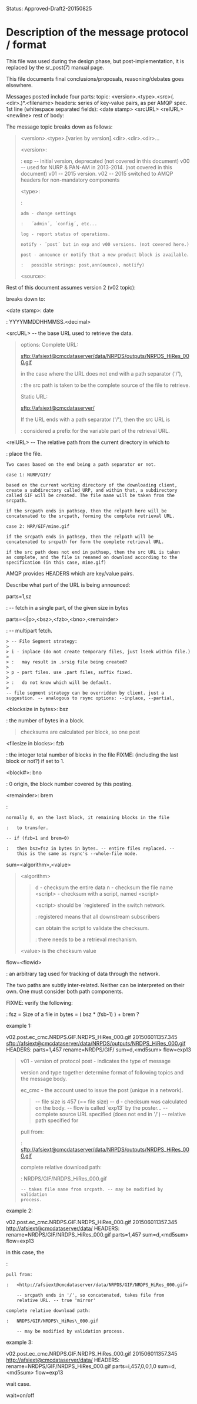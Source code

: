 Status: Approved-Draft2-20150825

Description of the message protocol / format
============================================

This file was used during the design phase, but post-implementation, it
is replaced by the sr\_post(7) manual page.

This file documents final conclusions/proposals, reasoning/debates goes
elsewhere.

Messages posted include four parts: topic:
\<version\>.\<type\>.\<src\>(.\<dir\>.)\*.\<filename\> headers: series
of key-value pairs, as per AMQP spec. 1st line (whitespace separated
fields): \<date stamp\> \<srcURL\> \<relURL\>\<newline\> rest of body:

The message topic breaks down as follows:

> \<version\>.\<type\>.\[varies by version\].\<dir\>.\<dir\>.\<dir\>...
>
> \<version\>:
>
> :   exp -- initial version, deprecated (not covered in this document)
>     v00 -- used for NURP & PAN-AM in 2013-2014. (not covered in this
>     document) v01 -- 2015 version. v02 -- 2015 switched to AMQP
>     headers for non-mandatory components
>
> \<type\>:
>
> :   
>
>     adm - change settings
>
>     :   ´admin´, ´config´, etc...
>
>     log - report status of operations.
>
>     notify - ´post´ but in exp and v00 versions. (not covered here.)
>
>     post - announce or notify that a new product block is available.
>
>     :   possible strings: post,ann(ounce), not(ify)
>
> \<source\>:

Rest of this document assumes version 2 (v02 topic):

breaks down to:

\<date stamp\>: date

:   YYYYMMDDHHMMSS.\<decimal\>

\<srcURL\> -- the base URL used to retrieve the data.

> options: Complete URL:
>
> <sftp://afsiext@cmcdataserver/data/NRPDS/outputs/NRPDS_HiRes_000.gif>
>
> in the case where the URL does not end with a path separator ('/'),
>
> :   the src path is taken to be the complete source of the file to
>     retrieve.
>
> Static URL:
>
> <sftp://afsiext@cmcdataserver/>
>
> If the URL ends with a path separator ('/'), then the src URL is
>
> :   considered a prefix for the variable part of the retrieval URL.
>
\<relURL\> -- The relative path from the current directory in which to

:   place the file.

    Two cases based on the end being a path separator or not.

    case 1: NURP/GIF/

    based on the current working directory of the downloading client,
    create a subdirectory called URP, and within that, a subdirectory
    called GIF will be created. The file name will be taken from the
    srcpath.

    if the srcpath ends in pathsep, then the relpath here will be
    concatenated to the srcpath, forming the complete retrieval URL.

    case 2: NRP/GIF/mine.gif

    if the srcpath ends in pathsep, then the relpath will be
    concatenated to srcpath for form the complete retrieval URL.

    if the src path does not end in pathsep, then the src URL is taken
    as complete, and the file is renamed on download according to the
    specification (in this case, mine.gif)

AMQP provides HEADERS which are key/value pairs.

Describe what part of the URL is being announced:

parts=1,sz

:   -- fetch in a single part, of the given size in bytes

parts=\<i\|p\>,\<bsz\>,\<fzb\>,\<bno\>,\<remainder\>

:   -- multipart fetch.

    > -- File Segment strategy:
    >
    > i - inplace (do not create temporary files, just lseek within file.)
    >
    > :   may result in .srsig file being created?
    >
    > p - part files. use .part files, suffix fixed.
    >
    > :   do not know which will be default.
    >
    -- file segment strategy can be overridden by client. just a
    suggestion. -- analogous to rsync options: --inplace, --partial,

\<blocksize in bytes\>: bsz

:   the number of bytes in a block.

> checksums are calculated per block, so one post

\<filesize in blocks\>: fzb

:   the integer total number of blocks in the file FIXME: (including the
    last block or not?) if set to 1.

\<block\#\>: bno

:   0 origin, the block number covered by this posting.

\<remainder\>: brem

:   

    normally 0, on the last block, it remaining blocks in the file

    :   to transfer.

    -- if (fzb=1 and brem=0)

    :   then bsz=fsz in bytes in bytes. -- entire files replaced. --
        this is the same as rsync's --whole-file mode.

sum=\<algorithm\>,\<value\>

> \<algorithm\>
>
> > d - checksum the entire data n - checksum the file name \<script\> -
> > checksum with a script, named \<script\>
> >
> > \<script\> should be ´registered´ in the switch network.
> >
> > :   registered means that all downstream subscribers
> >
> > can obtain the script to validate the checksum.
> >
> > :   there needs to be a retrieval mechanism.
> >
> \<value\> is the checksum value

flow=\<flowid\>

:   an arbitrary tag used for tracking of data through the network.

The two paths are subtly inter-related. Neither can be interpreted on
their own. One must consider both path components.

FIXME: verify the following:

:   fsz = Size of a file in bytes = ( bsz \* (fsb-1) ) + brem ?

example 1:

v02.post.ec\_cmc.NRDPS.GIF.NRDPS\_HiRes\_000.gif 201506011357.345
<sftp://afsiext@cmcdataserver/data/NRPDS/outputs/NRDPS_HiRes_000.gif>
HEADERS: parts=1,457 rename=NRDPS/GIF/ sum=d,\<md5sum\> flow=exp13

> v01 - version of protocol post - indicates the type of message
>
> version and type together determine format of following topics and the
> message body.
>
> ec\_cmc - the account used to issue the post (unique in a network).
>
> > -- file size is 457 (== file size) -- d - checksum was calculated on
> > the body. -- flow is called ´exp13´ by the poster... -- complete
> > source URL specified (does not end in '/') -- relative path
> > specified for
>
> pull from:
>
> :   <sftp://afsiext@cmcdataserver/data/NRPDS/outputs/NRDPS_HiRes_000.gif>
>
> complete relative download path:
>
> :   NRDPS/GIF/NRDPS\_HiRes\_000.gif
>
>     -- takes file name from srcpath. -- may be modified by validation
>     process.
>
example 2:

v02.post.ec\_cmc.NRDPS.GIF.NRDPS\_HiRes\_000.gif 201506011357.345
<http://afsiext@cmcdataserver/data/> HEADERS:
rename=NRDPS/GIF/NRDPS\_HiRes\_000.gif parts=1,457 sum=d,\<md5sum\>
flow=exp13

in this case, the

:   

    pull from:

    :   <http://afsiext@cmcdataserver/data/NRPDS/GIF/NRDPS_HiRes_000.gif>

        -- srcpath ends in '/', so concatenated, takes file from
        relative URL. -- true 'mirror'

    complete relative download path:

    :   NRDPS/GIF/NRDPS\_HiRes\_000.gif

        -- may be modified by validation process.

example 3:

v02.post.ec\_cmc.NRDPS.GIF.NRDPS\_HiRes\_000.gif 201506011357.345
<http://afsiext@cmcdataserver/data/> HEADERS:
rename=NRDPS/GIF/NRDPS\_HiRes\_000.gif parts=i,457,0,0,1,0
sum=d,\<md5sum\> flow=exp13

wait case.

wait=on/off
